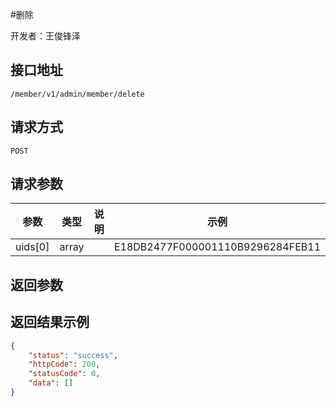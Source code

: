 #删除

开发者：王俊锋泽

## 接口地址
`/member/v1/admin/member/delete`

## 请求方式
  `POST`

## 请求参数

| 参数    | 类型  | 说明 | 示例                             |
| ------- | ----- | ---- | -------------------------------- |
| uids[0] | array |      | E18DB2477F000001110B9296284FEB11 |

## 返回参数



## 返回结果示例


```json
{
    "status": "success",
    "httpCode": 200,
    "statusCode": 0,
    "data": []
}
```